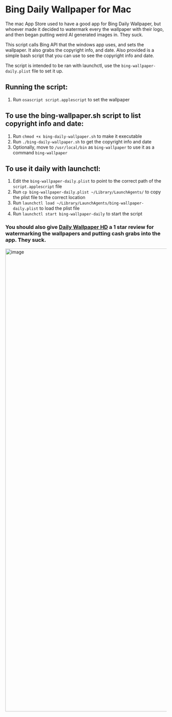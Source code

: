# Bing Daily Wallpaper for Mac
The mac App Store used to have a good app for Bing Daily Wallpaper, but whoever made it decided to watermark every the wallpaper with their logo, and then began putting weird AI generated images in. They suck.

This script calls Bing API that the windows app uses, and sets the wallpaper. It also grabs the copyright info, and date. Also provided is a simple bash script that you can use to see the copyright info and date.

The script is intended to be ran with launchctl, use the `bing-wallpaper-daily.plist` file to set it up.

## Running the script:
1. Run `osascript script.applescript` to set the wallpaper

## To use the bing-wallpaper.sh script to list copyright info and date:
1. Run `chmod +x bing-daily-wallpaper.sh` to make it executable
2. Run `./bing-daily-wallpaper.sh` to get the copyright info and date
3. Optionally, move to `/usr/local/bin` as `bing-wallpaper` to use it as a command `bing-wallpaper`

## To use it daily with launchctl:
1. Edit the `bing-wallpaper-daily.plist` to point to the correct path of the `script.applescript` file
2. Run `cp bing-wallpaper-daily.plist ~/Library/LaunchAgents/` to copy the plist file to the correct location
3. Run `launchctl load ~/Library/LaunchAgents/bing-wallpaper-daily.plist` to load the plist file
4. Run `launchctl start bing-wallpaper-daily` to start the script



### You should also give [Daily Wallpaper HD](https://apps.apple.com/us/app/daily-wallpaper-hd/id1507778016?mt=12) a 1 star review for watermarking the wallpapers and putting cash grabs into the app. They suck.

<img width="1440" alt="image" src="https://github.com/user-attachments/assets/edbba104-1d8b-4719-8ff9-822b5b4b8f69">
